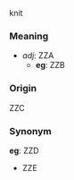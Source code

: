 knit
### Meaning
+ _adj_: ZZA
    + __eg__: ZZB

### Origin

ZZC

### Synonym

__eg__: ZZD

+ ZZE


